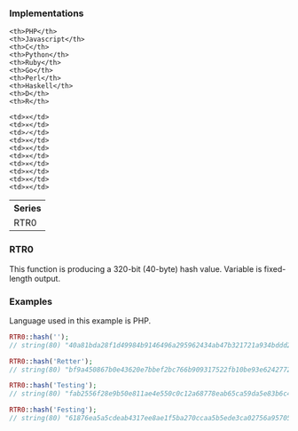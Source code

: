 ### Implementations

<table width="100%">
  <tr>
    <th width="100%">Series</th>
    
    <th>PHP</th>
    <th>Javascript</th>
    <th>C</th>
    <th>Python</th>
    <th>Ruby</th>
    <th>Go</th>
    <th>Perl</th>
    <th>Haskell</th>
    <th>D</th>
    <th>R</th>
  </tr>
  <tr>
    <td>RTR0</td>
    
    <td>✕</td>
    <td>✕</td>
    <td>✓</td>
    <td>✕</td>
    <td>✕</td>
    <td>✕</td>
    <td>✕</td>
    <td>✕</td>
    <td>✕</td>
    <td>✕</td>
  </tr>
</table>

### RTR0

This function is producing a 320-bit (40-byte) hash value. Variable is fixed-length output.

### Examples

Language used in this example is PHP.

```php
RTR0::hash('');
// string(80) "40a81bda28f1d49984b9146496a295962434ab47b321721a934bddd2be9beffb794000000088ce03"

RTR0::hash('Retter');
// string(80) "bf9a450867b0e43620e7bbef2bc766b909317522fb10be93e6242772697405e090b13ec83d9f333f"

RTR0::hash('Testing');
// string(80) "fab2556f28e9b50e811ae4e550c0c12a68778eab65ca59da5e83b6c400e7bdfefacf18c1702149d7"

RTR0::hash('Festing');
// string(80) "61876ea5a5cdeab4317ee8ae1f5ba270ccaa5b5ede3ca02756a9570529e4ebedfa598aafccaa3713"
```
